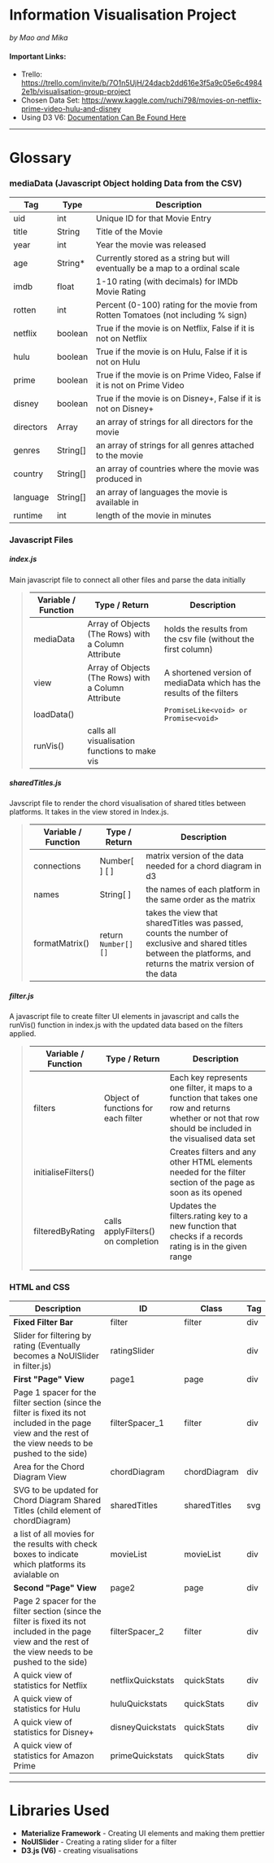 # Information Visualisation Project
*by Mao and Mika*

#### Important Links: 
- Trello: https://trello.com/invite/b/7O1n5UjH/24dacb2dd616e3f5a9c05e6c49842e1b/visualisation-group-project
- Chosen Data Set: https://www.kaggle.com/ruchi798/movies-on-netflix-prime-video-hulu-and-disney
- Using D3 V6: [Documentation Can Be Found Here](https://github.com/d3/d3/blob/master/API.md)

---
# Glossary 

### mediaData (Javascript Object holding Data from the CSV)

| Tag       | Type     | Description                                                  |
| --------- | -------- | ------------------------------------------------------------ |
| uid       | int      | Unique ID for that Movie Entry                               |
| title     | String   | Title of the Movie                                           |
| year      | int      | Year the movie was released                                  |
| age       | String*  | Currently stored as a string but will eventually be a map to a ordinal scale |
| imdb      | float    | 1-10 rating (with decimals) for IMDb Movie Rating            |
| rotten    | int      | Percent (0-100) rating for the movie from Rotten Tomatoes (not including % sign) |
| netflix   | boolean  | True if the movie is on Netflix, False if it is not on Netflix |
| hulu      | boolean  | True if the movie is on Hulu, False if it is not on Hulu     |
| prime     | boolean  | True if the movie is on Prime Video, False if it is not on Prime Video |
| disney    | boolean  | True if the movie is on Disney+, False if it is not on Disney+ |
| directors | Array    | an array of strings for all directors for the movie          |
| genres    | String[] | an array of strings for all genres attached to the movie     |
| country   | String[] | an array of countries where the movie was produced in        |
| language  | String[] | an array of languages the movie is available in              |
| runtime   | int      | length of the movie in minutes                               |



### Javascript Files 

##### index.js

Main javascript file to connect all other files and parse the data initially 

>| Variable / Function | Type / Return                                       | Description                                                  |
>| ------------------- | --------------------------------------------------- | ------------------------------------------------------------ |
>| mediaData           | Array of Objects (The Rows) with a Column Attribute | holds the results from the csv file (without the first column) |
>| view                | Array of Objects (The Rows) with a Column Attribute | A shortened version of mediaData which has the results of the filters |
>| loadData()          |                                                     | `PromiseLike<void> or Promise<void>`                         |
>| runVis()            | calls all visualisation functions to make vis       |                                                              |

##### sharedTitles.js

Javscript file to render the chord visualisation of shared titles between platforms. It takes in the view stored in Index.js. 

>| Variable / Function | Type / Return           | Description                                                  |
>| ------------------- | ----------------------- | ------------------------------------------------------------ |
>| connections         | Number[ ] [ ]           | matrix version of the data needed for a chord diagram in d3  |
>| names               | String[ ]               | the names of each platform in the same order as the matrix   |
>| formatMatrix()      | return ```Number[][]``` | takes the view that sharedTitles was passed, counts the number of exclusive and shared titles between the platforms, and returns the matrix version of the data |

##### filter.js

A javascript file to create filter UI elements in javascript and calls the runVis() function in index.js with the updated data based on the filters applied.

>| Variable / Function | Type / Return                       | Description                                                  |
>| ------------------- | ----------------------------------- | ------------------------------------------------------------ |
>| filters             | Object of functions for each filter | Each key represents one filter, it maps to a function that takes one row and returns whether or not that row should be included in the visualised data set |
>| initialiseFilters() |                                     | Creates filters and any other HTML elements needed for the filter section of the page as soon as its opened |
>| filteredByRating    | calls applyFilters() on completion  | Updates the filters.rating key to a new function that checks if a records rating is in the given range |
>|                     |                                     |                                                              |
>|                     |                                     |                                                              |

### HTML and CSS

| Description                                                  | ID                | Class        | Tag  |
| ------------------------------------------------------------ | ----------------- | ------------ | ---- |
| **Fixed Filter Bar**                                         | filter            | filter       | div  |
| Slider for filtering by rating (Eventually becomes a NoUISlider in filter.js) | ratingSlider      |              | div  |
| **First "Page" View**                                        | page1             | page         | div  |
| Page 1 spacer for the filter section (since the filter is fixed its not included in the page view and the rest of the view needs to be pushed to the side) | filterSpacer_1    | filter       | div  |
| Area for the Chord Diagram View                              | chordDiagram      | chordDiagram | div  |
| SVG to be updated for Chord Diagram Shared Titles (child element of chordDiagram) | sharedTitles      | sharedTitles | svg  |
| a list of all movies for the results with check boxes to indicate which platforms its avialable on | movieList         | movieList    | div  |
| **Second "Page" View**                                       | page2             | page         | div  |
| Page 2 spacer for the filter section (since the filter is fixed its not included in the page view and the rest of the view needs to be pushed to the side) | filterSpacer_2    | filter       | div  |
| A quick view of statistics for Netflix                       | netflixQuickstats | quickStats   | div  |
| A quick view of statistics for Hulu                          | huluQuickstats    | quickStats   | div  |
| A quick view of statistics for Disney+                       | disneyQuickstats  | quickStats   | div  |
| A quick view of statistics for Amazon Prime                  | primeQuickstats   | quickStats   | div  |

---

# Libraries Used

* **Materialize Framework** - Creating UI elements and making them prettier 
* **NoUISlider** - Creating a rating slider for a filter 
* **D3.js (V6)**  - creating visualisations 

